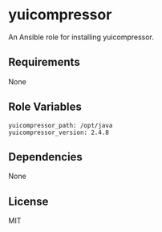 yuicompressor
=============

An Ansible role for installing yuicompressor.


Requirements
------------

None


Role Variables
--------------

    yuicompressor_path: /opt/java
    yuicompressor_version: 2.4.8


Dependencies
------------

None


License
-------

MIT